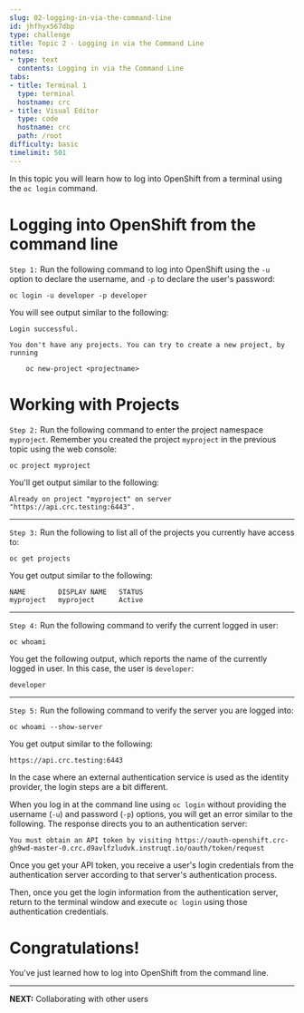 ```yaml
---
slug: 02-logging-in-via-the-command-line
id: jhfhyx567dbp
type: challenge
title: Topic 2 - Logging in via the Command Line
notes:
- type: text
  contents: Logging in via the Command Line
tabs:
- title: Terminal 1
  type: terminal
  hostname: crc
- title: Visual Editor
  type: code
  hostname: crc
  path: /root
difficulty: basic
timelimit: 501
---
```

In this topic you will learn how to log into OpenShift from a terminal using the `oc login` command.

# Logging into OpenShift from the command line

`Step 1:` Run the following command to log into OpenShift using the `-u` option to declare the username, and `-p` to declare the user's password:

```
oc login -u developer -p developer
```

You will see output similar to the following:

```
Login successful.

You don't have any projects. You can try to create a new project, by running

    oc new-project <projectname>
```

# Working with Projects

`Step 2:` Run the following command to enter the project namespace `myproject`. Remember you created the project `myproject` in the previous topic using the web console:

```
oc project myproject
```

You'll get output similar to the following:

```
Already on project "myproject" on server "https://api.crc.testing:6443".
```

----

`Step 3:` Run the following to list all of the projects you currently have access to:

```
oc get projects
```

You get output similar to the following:

```
NAME        DISPLAY NAME   STATUS
myproject   myproject      Active
```
----

`Step 4:` Run the following command to verify the current logged in user:

```
oc whoami
```

You get the following output, which reports the name of the currently logged in user. In this case, the user is `developer`:

```
developer
```

----

`Step 5:` Run the following command to verify the server you are logged into:

```
oc whoami --show-server
```
You get output similar to the following:

```
https://api.crc.testing:6443
```

In the case where an external authentication service is used as the identity provider, the login steps are a bit different.

When you log in at the command line using `oc login` without providing the username (`-u`) and password (`-p`) options, you will get an error similar to the following. The response directs you to an authentication server:

```
You must obtain an API token by visiting https://oauth-openshift.crc-gh9wd-master-0.crc.d9avlfzludvk.instruqt.io/oauth/token/request
```

Once you get your API token, you receive a user's login credentials from the authentication server according to that server's authentication process.

Then, once you get the login information from the authentication server, return to the terminal window and execute `oc login` using those authentication credentials.

# Congratulations!

 You've just learned how to log into OpenShift from the command line.

----

**NEXT:** Collaborating with other users
